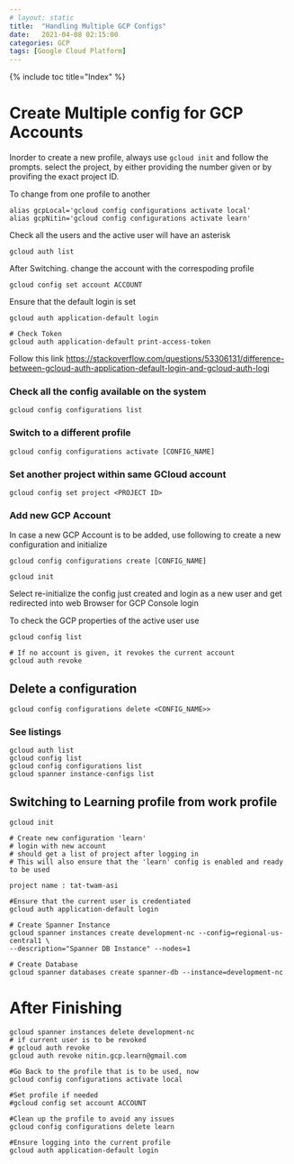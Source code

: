 ```yaml
---
# layout: static
title:  "Handling Multiple GCP Configs"
date:   2021-04-08 02:15:00
categories: GCP
tags: [Google Cloud Platform]
---
```


{% include toc title="Index" %}

# Create Multiple config for GCP Accounts

Inorder to create a new profile, always use `gcloud init` and follow the
prompts.
select the project, by either providing the number given or by provifing the
exact project ID.

To change from one profile to another

```shell
alias gcpLocal='gcloud config configurations activate local'
alias gcpNitin='gcloud config configurations activate learn'
```

Check all the users and the active user will have an asterisk

```shell
gcloud auth list
```

After Switching. change the account with the correspoding profile

```shell
gcloud config set account ACCOUNT
```

Ensure that the default login is set

```shell
gcloud auth application-default login

# Check Token
gcloud auth application-default print-access-token
```

Follow this
link https://stackoverflow.com/questions/53306131/difference-between-gcloud-auth-application-default-login-and-gcloud-auth-logi

### Check all the config available on the system

```shell
gcloud config configurations list
```

### Switch to a different profile

```shell
gcloud config configurations activate [CONFIG_NAME]
```

### Set another project within same GCloud account

```shell
gcloud config set project <PROJECT ID>
```

### Add new GCP Account

In case a new GCP Account is to be added, use following to create a new
configuration and initialize

```shell
gcloud config configurations create [CONFIG_NAME]

gcloud init
```

Select re-initialize the config just created and login as a new user and get
redirected into web Browser for GCP Console login

To check the GCP properties of the active user use

```shell
gcloud config list
```

```shell
# If no account is given, it revokes the current account
gcloud auth revoke
```

## Delete a configuration

```shell
gcloud config configurations delete <CONFIG_NAME>>
```

### See listings

```shell
gcloud auth list
gcloud config list
gcloud config configurations list
gcloud spanner instance-configs list
```

## Switching to Learning profile from work profile

```shell
gcloud init

# Create new configuration 'learn'
# login with new account
# should get a list of project after logging in
# This will also ensure that the 'learn' config is enabled and ready to be used

project name : tat-twam-asi

#Ensure that the current user is credentiated
gcloud auth application-default login

# Create Spanner Instance
gcloud spanner instances create development-nc --config=regional-us-central1 \
--description="Spanner DB Instance" --nodes=1

# Create Database
gcloud spanner databases create spanner-db --instance=development-nc

```

# After Finishing

```shell
gcloud spanner instances delete development-nc
# if current user is to be revoked
# gcloud auth revoke
gcloud auth revoke nitin.gcp.learn@gmail.com

#Go Back to the profile that is to be used, now
gcloud config configurations activate local

#Set profile if needed
#gcloud config set account ACCOUNT

#Clean up the profile to avoid any issues
gcloud config configurations delete learn

#Ensure logging into the current profile
gcloud auth application-default login
```